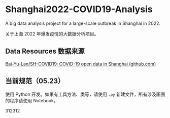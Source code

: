 # Shanghai2022-COVID19-Analysis

A big data analysis project for a large-scale outbreak in Shanghai in 2022.

关于上海 2022 年爆发疫情的大数据分析项目。

## Data Resources 数据来源

[Bai-Yu-Lan/SH-COVID19: COVID-19 open data in Shanghai (github.com)](https://github.com/Bai-Yu-Lan/SH-COVID19)



## 当前规范（05.23）

使用 Python 开发。如果有工具方法、类等，请使用 `.py` 新建文件，所有涉及画图的程序请使用 Notebook。

312312
